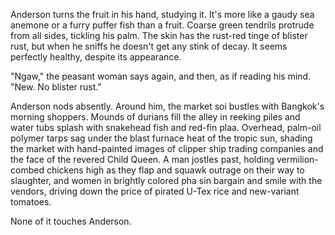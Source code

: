 Anderson turns the fruit in his hand, studying it. It's more like a gaudy sea anemone or a furry puffer fish than a fruit. Coarse green tendrils protrude from all sides, tickling his palm. The skin has the rust-red tinge of blister rust, but when he sniffs he doesn't get any stink of decay. It seems perfectly healthy, despite its appearance.

"Ngaw," the peasant woman says again, and then, as if reading his mind. "New. No blister rust."

Anderson nods absently. Around him, the market soi bustles with Bangkok's morning shoppers.
Mounds of durians fill the alley in reeking piles and water tubs splash with snakehead fish and red-fin
plaa. Overhead, palm-oil polymer tarps sag under the blast furnace heat of the tropic sun, shading the
market with hand-painted images of clipper ship trading companies and the face of the revered Child
Queen. A man jostles past, holding vermilion-combed chickens high as they flap and squawk outrage
on their way to slaughter, and women in brightly colored pha sin bargain and smile with the vendors,
driving down the price of pirated U-Tex rice and new-variant tomatoes.

None of it touches Anderson.

